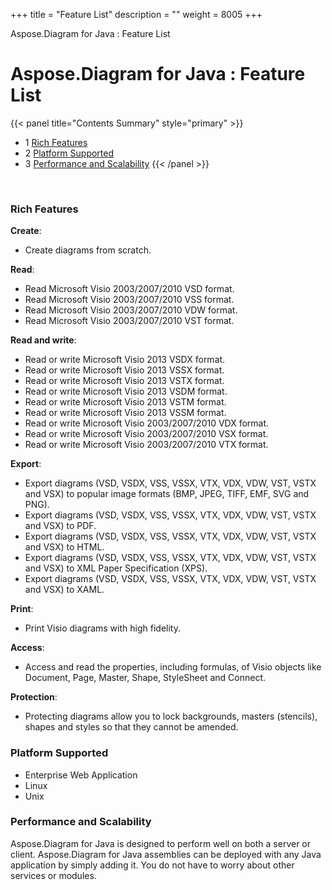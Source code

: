 +++
title = "Feature List" 
description = "" 
weight = 8005 
+++

Aspose.Diagram for Java : Feature List  

# Aspose.Diagram for Java : Feature List


{{< panel title="Contents Summary" style="primary" >}}
*   1 [Rich Features](#FeatureList-RichFeatures)
*   2 [Platform Supported](#FeatureList-PlatformSupported)
*   3 [Performance and Scalability](#FeatureList-PerformanceandScalability)
{{< /panel >}}
 

 

### Rich Features

**Create**:

*   Create diagrams from scratch.

**Read**:

*   Read Microsoft Visio 2003/2007/2010 VSD format.
*   Read Microsoft Visio 2003/2007/2010 VSS format.
*   Read Microsoft Visio 2003/2007/2010 VDW format.
*   Read Microsoft Visio 2003/2007/2010 VST format.

**Read and write**:

*   Read or write Microsoft Visio 2013 VSDX format.
*   Read or write Microsoft Visio 2013 VSSX format.
*   Read or write Microsoft Visio 2013 VSTX format.
*   Read or write Microsoft Visio 2013 VSDM format.
*   Read or write Microsoft Visio 2013 VSTM format.
*   Read or write Microsoft Visio 2013 VSSM format.
*   Read or write Microsoft Visio 2003/2007/2010 VDX format.
*   Read or write Microsoft Visio 2003/2007/2010 VSX format.
*   Read or write Microsoft Visio 2003/2007/2010 VTX format.

**Export**:

*   Export diagrams (VSD, VSDX, VSS, VSSX, VTX, VDX, VDW, VST, VSTX and VSX) to popular image formats (BMP, JPEG, TIFF, EMF, SVG and PNG).
*   Export diagrams (VSD, VSDX, VSS, VSSX, VTX, VDX, VDW, VST, VSTX and VSX) to PDF.
*   Export diagrams (VSD, VSDX, VSS, VSSX, VTX, VDX, VDW, VST, VSTX and VSX) to HTML.
*   Export diagrams (VSD, VSDX, VSS, VSSX, VTX, VDX, VDW, VST, VSTX and VSX) to XML Paper Specification (XPS).
*   Export diagrams (VSD, VSDX, VSS, VSSX, VTX, VDX, VDW, VST, VSTX and VSX) to XAML.

**Print**:

*   Print Visio diagrams with high fidelity.

**Access**:

*   Access and read the properties, including formulas, of Visio objects like Document, Page, Master, Shape, StyleSheet and Connect.

**Protection**:

*   Protecting diagrams allow you to lock backgrounds, masters (stencils), shapes and styles so that they cannot be amended.

### Platform Supported

*   Enterprise Web Application
*   Linux
*   Unix

### Performance and Scalability

Aspose.Diagram for Java is designed to perform well on both a server or client. Aspose.Diagram for Java assemblies can be deployed with any Java application by simply adding it. You do not have to worry about other services or modules.

